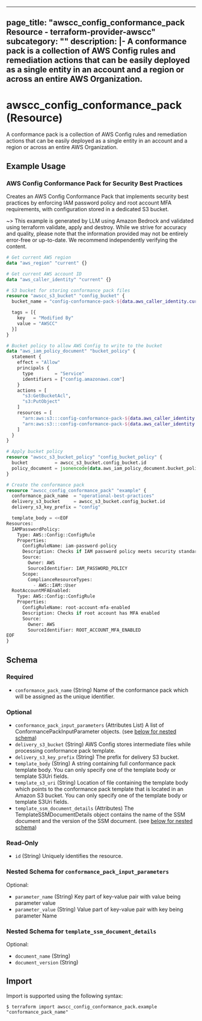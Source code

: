 
---
page_title: "awscc_config_conformance_pack Resource - terraform-provider-awscc"
subcategory: ""
description: |-
  A conformance pack is a collection of AWS Config rules and remediation actions that can be easily deployed as a single entity in an account and a region or across an entire AWS Organization.
---

# awscc_config_conformance_pack (Resource)

A conformance pack is a collection of AWS Config rules and remediation actions that can be easily deployed as a single entity in an account and a region or across an entire AWS Organization.

## Example Usage

### AWS Config Conformance Pack for Security Best Practices

Creates an AWS Config Conformance Pack that implements security best practices by enforcing IAM password policy and root account MFA requirements, with configuration stored in a dedicated S3 bucket.

~> This example is generated by LLM using Amazon Bedrock and validated using terraform validate, apply and destroy. While we strive for accuracy and quality, please note that the information provided may not be entirely error-free or up-to-date. We recommend independently verifying the content.

```terraform
# Get current AWS region
data "aws_region" "current" {}

# Get current AWS account ID
data "aws_caller_identity" "current" {}

# S3 bucket for storing conformance pack files
resource "awscc_s3_bucket" "config_bucket" {
  bucket_name = "config-conformance-pack-${data.aws_caller_identity.current.account_id}-${data.aws_region.current.name}"

  tags = [{
    key   = "Modified By"
    value = "AWSCC"
  }]
}

# Bucket policy to allow AWS Config to write to the bucket
data "aws_iam_policy_document" "bucket_policy" {
  statement {
    effect = "Allow"
    principals {
      type        = "Service"
      identifiers = ["config.amazonaws.com"]
    }
    actions = [
      "s3:GetBucketAcl",
      "s3:PutObject"
    ]
    resources = [
      "arn:aws:s3:::config-conformance-pack-${data.aws_caller_identity.current.account_id}-${data.aws_region.current.name}",
      "arn:aws:s3:::config-conformance-pack-${data.aws_caller_identity.current.account_id}-${data.aws_region.current.name}/*"
    ]
  }
}

# Apply bucket policy
resource "awscc_s3_bucket_policy" "config_bucket_policy" {
  bucket          = awscc_s3_bucket.config_bucket.id
  policy_document = jsonencode(data.aws_iam_policy_document.bucket_policy.json)
}

# Create the conformance pack
resource "awscc_config_conformance_pack" "example" {
  conformance_pack_name  = "operational-best-practices"
  delivery_s3_bucket     = awscc_s3_bucket.config_bucket.id
  delivery_s3_key_prefix = "config"

  template_body = <<EOF
Resources:
  IAMPasswordPolicy:
    Type: AWS::Config::ConfigRule
    Properties:
      ConfigRuleName: iam-password-policy
      Description: Checks if IAM password policy meets security standards
      Source:
        Owner: AWS
        SourceIdentifier: IAM_PASSWORD_POLICY
      Scope:
        ComplianceResourceTypes:
          - AWS::IAM::User
  RootAccountMFAEnabled:
    Type: AWS::Config::ConfigRule
    Properties:
      ConfigRuleName: root-account-mfa-enabled
      Description: Checks if root account has MFA enabled
      Source:
        Owner: AWS
        SourceIdentifier: ROOT_ACCOUNT_MFA_ENABLED
EOF
}
```

<!-- schema generated by tfplugindocs -->
## Schema

### Required

- `conformance_pack_name` (String) Name of the conformance pack which will be assigned as the unique identifier.

### Optional

- `conformance_pack_input_parameters` (Attributes List) A list of ConformancePackInputParameter objects. (see [below for nested schema](#nestedatt--conformance_pack_input_parameters))
- `delivery_s3_bucket` (String) AWS Config stores intermediate files while processing conformance pack template.
- `delivery_s3_key_prefix` (String) The prefix for delivery S3 bucket.
- `template_body` (String) A string containing full conformance pack template body. You can only specify one of the template body or template S3Uri fields.
- `template_s3_uri` (String) Location of file containing the template body which points to the conformance pack template that is located in an Amazon S3 bucket. You can only specify one of the template body or template S3Uri fields.
- `template_ssm_document_details` (Attributes) The TemplateSSMDocumentDetails object contains the name of the SSM document and the version of the SSM document. (see [below for nested schema](#nestedatt--template_ssm_document_details))

### Read-Only

- `id` (String) Uniquely identifies the resource.

<a id="nestedatt--conformance_pack_input_parameters"></a>
### Nested Schema for `conformance_pack_input_parameters`

Optional:

- `parameter_name` (String) Key part of key-value pair with value being parameter value
- `parameter_value` (String) Value part of key-value pair with key being parameter Name


<a id="nestedatt--template_ssm_document_details"></a>
### Nested Schema for `template_ssm_document_details`

Optional:

- `document_name` (String)
- `document_version` (String)

## Import

Import is supported using the following syntax:

```shell
$ terraform import awscc_config_conformance_pack.example "conformance_pack_name"
```
